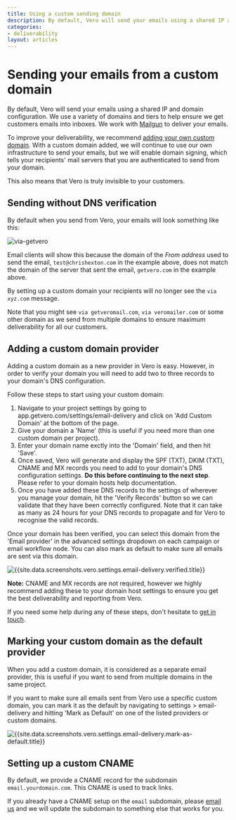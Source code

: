 ```yaml
---
title: Using a custom sending domain
description: By default, Vero will send your emails using a shared IP and domain configuration. To remove the 'via veromailer.com' (or similar) label from emails delivered by Vero, add and verify a custom domain.
categories:
- deliverability
layout: articles
---
```


# Sending your emails from a custom domain
    
By default, Vero will send your emails using a shared IP and domain configuration. We use a variety of domains and tiers to help ensure we get customers emails into inboxes. We work with [Mailgun]({{site.data.links.mailgun}}) to deliver your emails.   
    
To improve your deliverability, we recommend [adding your own custom domain](#adding-a-custom-domain-provider). With a custom domain added, we will continue to use our own infrastructure to send your emails, but we will enable domain signing, which tells your recipients' mail servers that you are authenticated to send from your domain.
    
This also means that Vero is truly invisible to your customers.   
    
## Sending without DNS verification   
    
By default when you send from Vero, your emails will look something like this:    
    
![via-getvero](https://www.getvero.com/wp-content/uploads/2014/08/via-getvero.png)    
    
Email clients will show this because the domain of the *From address* used to send the email, `test@chrishexton.com` in the example above, does not match the domain of the server that sent the email, `getvero.com` in the example above.   
    
By setting up a custom domain your recipients will no longer see the `via xyz.com` message.   
    
Note that you might see `via getveromail.com`, `via veromailer.com` or some other domain as we send from multiple domains to ensure maximum deliverability for all our customers. 
    
## Adding a custom domain provider

Adding a custom domain as a new provider in Vero is easy. However, in order to verify your domain you will need to add two to three records to your domain's DNS configuration. 

Follow these steps to start using your custom domain:

1. Navigate to your project settings by going to app.getvero.com/settings/email-delivery and click on 'Add Custom Domain' at the bottom of the page.
2. Give your domain a 'Name' (this is useful if you need more than one custom domain per project).
3. Enter your domain name exctly into the 'Domain' field, and then hit 'Save'.
4. Once saved, Vero will generate and display the SPF (TXT), DKIM (TXT), CNAME and MX records you need to add to your domain's DNS configuration settings. **Do this before continuing to the next step**. Please refer to your domain hosts help documentation.
5. Once you have added these DNS records to the settings of wherever you manage your domain, hit the 'Verify Records' button so we can validate that they have been correctly configured. Note that it can take as many as 24 hours for your DNS records to propagate and for Vero to recognise the valid records.

Once your domain has been verified, you can select this domain from the 'Email provider' in the advanced settings dropdown on each campaign or email workflow node. You can also mark as default to make sure all emails are sent via this domain. 
    
![{{site.data.screenshots.vero.settings.email-delivery.verified.title}}]({{site.data.screenshots.vero.settings.email-delivery.verified.image}})

**Note:** CNAME and MX records are not required, however we highly recommend adding these to your domain host settings to ensure you get the best deliverability and reporting from Vero. 

If you need some help during any of these steps, don't hesitate to [get in touch]({{site.data.links.email_us}}).

## Marking your custom domain as the default provider

When you add a custom domain, it is considered as a separate email provider, this is useful if you want to send from multiple domains in the same project.

If you want to make sure all emails sent from Vero use a specific custom domain, you can mark it as the default by navigating to settings > email-delivery and hitting 'Mark as Default' on one of the listed providers or custom domains.

![{{site.data.screenshots.vero.settings.email-delivery.mark-as-default.title}}]({{site.data.screenshots.vero.settings.email-delivery.mark-as-default.image}})
    
## Setting up a custom CNAME   
    
By default, we provide a CNAME record for the subdomain `email.yourdomain.com`. This CNAME is used to track links.
    
If you already have a CNAME setup on the `email` subdomain, please [email us]({{site.data.links.email_us}}) and we will update the subdomain to something else that works for you. 
    
    
